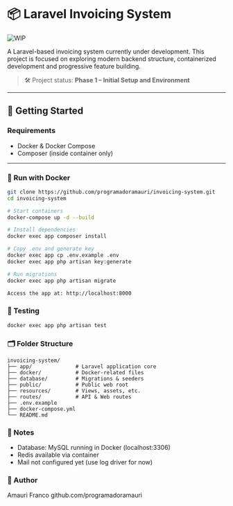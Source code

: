 # 📦 Laravel Invoicing System

![WIP](https://img.shields.io/badge/status-WIP-orange?style=for-the-badge&logo=laravel&logoColor=white)

A Laravel-based invoicing system currently under development. This project is focused on exploring modern backend structure, containerized development and progressive feature building.

> 🛠️ Project status: **Phase 1 – Initial Setup and Environment**

---

## 🚀 Getting Started

### Requirements

- Docker & Docker Compose
- Composer (inside container only)

---

### 🐳 Run with Docker

```bash
git clone https://github.com/programadoramauri/invoicing-system.git
cd invoicing-system

# Start containers
docker-compose up -d --build

# Install dependencies
docker exec app composer install

# Copy .env and generate key
docker exec app cp .env.example .env
docker exec app php artisan key:generate

# Run migrations
docker exec app php artisan migrate

Access the app at: http://localhost:8000
```

### 🧪 Testing

```bash
docker exec app php artisan test
```

### 🗂️ Folder Structure

```
invoicing-system/
├── app/              # Laravel application core
├── docker/           # Docker-related files
├── database/         # Migrations & seeders
├── public/           # Public web root
├── resources/        # Views, assets, etc.
├── routes/           # API & Web routes
├── .env.example
├── docker-compose.yml
└── README.md
```

### 📌 Notes

- Database: MySQL running in Docker (localhost:3306)
- Redis available via container
- Mail not configured yet (use log driver for now)

### 👤 Author

Amauri Franco
github.com/programadoramauri
